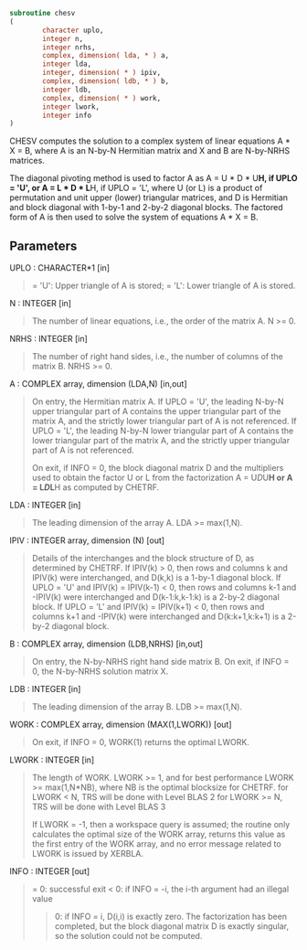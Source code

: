 ```fortran
subroutine chesv
(
        character uplo,
        integer n,
        integer nrhs,
        complex, dimension( lda, * ) a,
        integer lda,
        integer, dimension( * ) ipiv,
        complex, dimension( ldb, * ) b,
        integer ldb,
        complex, dimension( * ) work,
        integer lwork,
        integer info
)
```

CHESV computes the solution to a complex system of linear equations
A * X = B,
where A is an N-by-N Hermitian matrix and X and B are N-by-NRHS
matrices.

The diagonal pivoting method is used to factor A as
A = U * D * U**H,  if UPLO = 'U', or
A = L * D * L**H,  if UPLO = 'L',
where U (or L) is a product of permutation and unit upper (lower)
triangular matrices, and D is Hermitian and block diagonal with
1-by-1 and 2-by-2 diagonal blocks.  The factored form of A is then
used to solve the system of equations A * X = B.

## Parameters
UPLO : CHARACTER*1 [in]
> = 'U':  Upper triangle of A is stored;
> = 'L':  Lower triangle of A is stored.

N : INTEGER [in]
> The number of linear equations, i.e., the order of the
> matrix A.  N >= 0.

NRHS : INTEGER [in]
> The number of right hand sides, i.e., the number of columns
> of the matrix B.  NRHS >= 0.

A : COMPLEX array, dimension (LDA,N) [in,out]
> On entry, the Hermitian matrix A.  If UPLO = 'U', the leading
> N-by-N upper triangular part of A contains the upper
> triangular part of the matrix A, and the strictly lower
> triangular part of A is not referenced.  If UPLO = 'L', the
> leading N-by-N lower triangular part of A contains the lower
> triangular part of the matrix A, and the strictly upper
> triangular part of A is not referenced.
> 
> On exit, if INFO = 0, the block diagonal matrix D and the
> multipliers used to obtain the factor U or L from the
> factorization A = U*D*U**H or A = L*D*L**H as computed by
> CHETRF.

LDA : INTEGER [in]
> The leading dimension of the array A.  LDA >= max(1,N).

IPIV : INTEGER array, dimension (N) [out]
> Details of the interchanges and the block structure of D, as
> determined by CHETRF.  If IPIV(k) > 0, then rows and columns
> k and IPIV(k) were interchanged, and D(k,k) is a 1-by-1
> diagonal block.  If UPLO = 'U' and IPIV(k) = IPIV(k-1) < 0,
> then rows and columns k-1 and -IPIV(k) were interchanged and
> D(k-1:k,k-1:k) is a 2-by-2 diagonal block.  If UPLO = 'L' and
> IPIV(k) = IPIV(k+1) < 0, then rows and columns k+1 and
> -IPIV(k) were interchanged and D(k:k+1,k:k+1) is a 2-by-2
> diagonal block.

B : COMPLEX array, dimension (LDB,NRHS) [in,out]
> On entry, the N-by-NRHS right hand side matrix B.
> On exit, if INFO = 0, the N-by-NRHS solution matrix X.

LDB : INTEGER [in]
> The leading dimension of the array B.  LDB >= max(1,N).

WORK : COMPLEX array, dimension (MAX(1,LWORK)) [out]
> On exit, if INFO = 0, WORK(1) returns the optimal LWORK.

LWORK : INTEGER [in]
> The length of WORK.  LWORK >= 1, and for best performance
> LWORK >= max(1,N*NB), where NB is the optimal blocksize for
> CHETRF.
> for LWORK < N, TRS will be done with Level BLAS 2
> for LWORK >= N, TRS will be done with Level BLAS 3
> 
> If LWORK = -1, then a workspace query is assumed; the routine
> only calculates the optimal size of the WORK array, returns
> this value as the first entry of the WORK array, and no error
> message related to LWORK is issued by XERBLA.

INFO : INTEGER [out]
> = 0: successful exit
> < 0: if INFO = -i, the i-th argument had an illegal value
> > 0: if INFO = i, D(i,i) is exactly zero.  The factorization
> has been completed, but the block diagonal matrix D is
> exactly singular, so the solution could not be computed.
